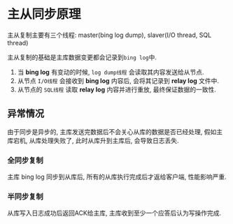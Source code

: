 # 主从同步原理

主从复制主要有三个线程: master(bing log dump), slaver(I/O thread, SQL thread)

主从复制的基础是主库数据变更都会记录到`bing log`中.

1. 当 **bing log** 有变动的时候, `log dump线程` 会读取其内容发送给从节点.
2. 从节点 `I/O线程` 会接收到 **bing log** 内容后, 会将其记录到 **relay log** 文件中.
3. 从节点的 `SQL线程` 读取 **relay log** 内容并进行重放, 最终保证数据的一致性.

## 异常情况

由于同步是异步的, 主库发送完数据后不会关心从库的数据是否已经处理, 假如主库宕机, 从库处理失败了, 此时从库升到主库后, 会导致日志丢失.

### 全同步复制

主库 bing log 同步到从库后, 所有的从库执行完成后才返给客户端, 性能影响严重.

### 半同步复制

从库写入日志成功后返回ACK给主库, 主库收到至少一个应答后认为写操作完成.

